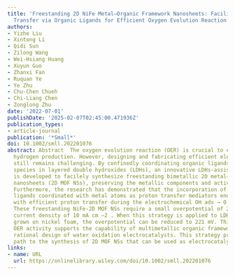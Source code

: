 ```yaml
---
title: 'Freestanding 2D NiFe Metal–Organic Framework Nanosheets: Facilitating Proton
  Transfer via Organic Ligands for Efficient Oxygen Evolution Reaction'
authors:
- Yizhe Liu
- Xintong Li
- Qidi Sun
- Zilong Wang
- Wei‐Hsiang Huang
- Xuyun Guo
- Zhanxi Fan
- Ruquan Ye
- Ye Zhu
- Chu‐Chen Chueh
- Chi‐Liang Chen
- Zonglong Zhu
date: '2022-07-01'
publishDate: '2025-02-07T02:45:00.471936Z'
publication_types:
- article-journal
publication: '*Small*'
doi: 10.1002/smll.202201076
abstract: Abstract  The oxygen evolution reaction (OER) is crucial to electrochemical
  hydrogen production. However, designing and fabricating efficient electrocatalysts
  still remains challenging. By confinedly coordinating organic ligands with metal
  species in layered double hydroxides (LDHs), an innovative LDHs‐assisted approach
  is developed to facilely synthesize freestanding bimetallic 2D metal–organic framework
  nanosheets (2D MOF NSs), preserving the metallic components and activities in OER.
  Furthermore, the research has demonstrated that the incorporation of carboxyl organic
  ligands coordinated with metal atoms as proton transfer mediators endow 2D MOF NSs
  with efficient proton transfer during the electrochemical OH ads → O ads transition.
  These freestanding NiFe‐2D MOF NSs require a small overpotential of 260 mV for a
  current density of 10 mA cm –2 . When this strategy is applied to LDH nanosheets
  grown on nickel foam, the overpotential can be reduced to 221 mV. This outstanding
  OER activity supports the capability of multimetallic organic frameworks for the
  rational design of water oxidation electrocatalysts. This strategy provides a universal
  path to the synthesis of 2D MOF NSs that can be used as electrocatalysts directly.
links:
- name: URL
  url: https://onlinelibrary.wiley.com/doi/10.1002/smll.202201076
---
```


